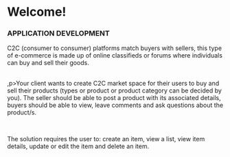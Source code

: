<h1>Welcome!</h1>

<h3>APPLICATION DEVELOPMENT</h3>

<p>C2C (consumer to consumer) platforms match buyers with sellers, this type of e-commerce is made up of online classifieds or forums where individuals can buy and sell their goods.</p>
<br>
,p>Your client wants to create C2C market space for their users to buy and sell their products (types or product or product category can be decided by you). The seller should be able to post a product with its associated details, buyers should be able to view, leave comments and ask questions about the product/s.</p>
<br>
<p>The solution requires the user to: create an item, view a list, view item details, update or edit the item and delete an item.</p>